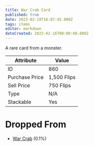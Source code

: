 ```yaml
---
title: War Crab Card
published: true
date: 2023-02-18T16:07:45.000Z
tags: items
editor: markdown
dateCreated: 2023-02-16T00:00:00.000Z
---
```


A rare card from a monster.

|Attribute|Value|
|-|-|
|ID|860|
|Purchase Price|1,500 Flips|
|Sell Price|750 Flips|
|Type|N/A|
|Stackable|Yes|


# Dropped From
 * [War Crab](/monsters/war-crab.md) (0.1%)
